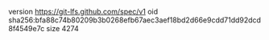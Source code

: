 version https://git-lfs.github.com/spec/v1
oid sha256:bfa88c74b80209b3b0268efb67aec3aef18bd2d66e9cdd71dd92dcd8f4549e7c
size 4274
